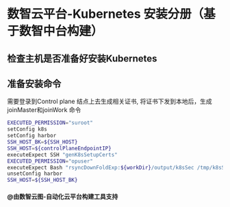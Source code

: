 # 数智云平台-Kubernetes 安装分册（基于数智中台构建）

## 检查主机是否准备好安装Kubernetes

## 准备安装命令

需要登录到Control plane 结点上去生成相关证书, 将证书下发到本地后，生成joinMaster和joinWork 命令

```bash
EXECUTED_PERMISSION="suroot"
setConfig k8s
setConfig harbor
SSH_HOST_BK=${SSH_HOST}
SSH_HOST=${controlPlaneEndpointIP}
executeExpect SSH "genK8sSetupCerts"
EXECUTED_PERMISSION="opuser"
executeExpect Bash "rsyncDownFoldExp:${workDir}/output/k8sSec /tmp/k8sSec"
unsetConfig harbor
SSH_HOST=${SSH_HOST_BK}
```

#### @由数智云图-自动化云平台构建工具支持
